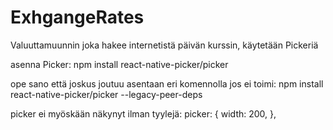 # ExhgangeRates
Valuuttamuunnin joka hakee internetistä päivän kurssin, käytetään Pickeriä

asenna Picker:
npm install react-native-picker/picker

ope sano että joskus joutuu asentaan eri komennolla jos ei toimi:
npm install react-native-picker/picker --legacy-peer-deps

picker ei myöskään näkynyt ilman tyylejä:
picker: {
    width: 200,
  },
